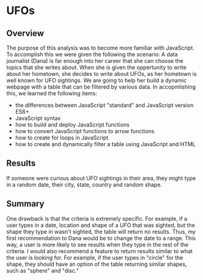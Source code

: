 # UFOs

## Overview
The purpose of this analysis was to become more familiar with JavaScript. To accomplish this we were given the following the scenario:
A data journalist (Dana) is far enough into her career that she can choose the topics that she writes about. When she is given the oppertunity to write about her hometown, she decides to write about UFOs, as her hometown is well known for UFO sightings. We are going to help her build a dynamic webpage with a table that can be filtered by various data. In accopmlishing this, we learned the following items:
- the differences between JavaScript "standard" and JavaScript version ES6+
- JavaScript syntax
- how to build and deploy JavaScript functions
- how to convert JavaScript functions to arrow functions
- how to create for loops in JavaScript
- how to create and dynamically filter a table using JavaScript and HTML
## Results
If someone were curious about UFO sightings in their area, they might type in a random date, their city, state, country and random shape.
## Summary
One drawback is that the criteria is extremely specific. For example, if a user types in a date, location and shape of a UFO that was sighted, but the shape they type in wasn't sighted, the table will return no results. Thus, my first recommendation to Dana would be to change the date to a range. This way, a user is more likely to see results when they type in the rest of the criteria. I would also recommend a feature to return results similar to what the user is looking for. For example, if the user types in "circle" for the shape, they should have an option of the table returning similar shapes, such as "sphere" and "disc."
